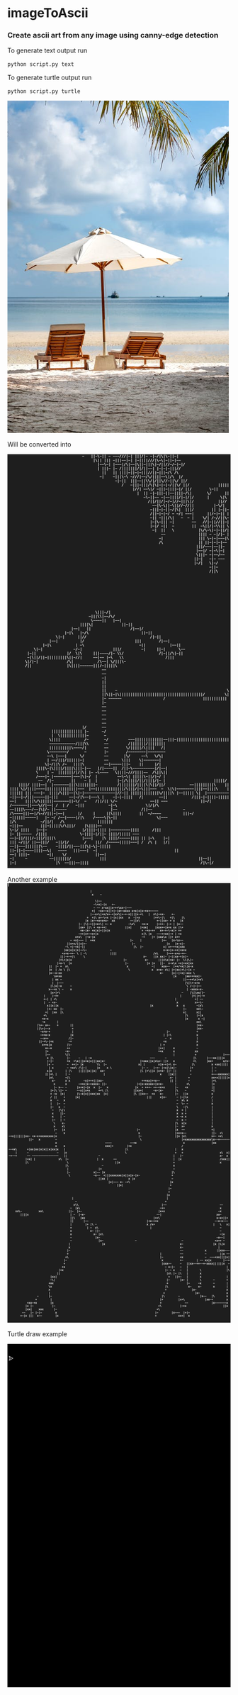 # imageToAscii

### Create ascii art from any image using canny-edge detection 

To generate text output run
```Shell
python script.py text
``` 

To generate turtle output run
```Shell
python script.py turtle
```

![Sample image](https://github.com/abhistar/imageToAscii/blob/main/image.jpeg?raw=true)

Will be converted into

![Processd image](https://github.com/abhistar/imageToAscii/blob/main/image-ascii.png?raw=true)

Another example
![Processec image 2](https://github.com/abhistar/imageToAscii/blob/main/image-ascii2.png?raw=true)


Turtle draw example

![Processed image gif](https://github.com/abhistar/imageToAscii/blob/main/image-ascii-draw.gif)
